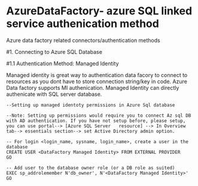# AzureDataFactory- azure SQL linked service authenication method
Azure data factory related connectors/authentication methods

#1. Connecting to Azure SQL Database

#1.1 Authentication Method: Managed Identity

Managed identity is great way to authentication data facory to connect to resources as you dont have to store connection string/key in code. Azure Data factory supports MI authenication. Managed Identity can directly authenicate with SQL server database.
    
    --Setting up managed identoty permissions in Azure Sql database
    
    --Note: Setting up permissions would require you to connect Az sql DB with AD authentication. If you have not setup before, please setup, you can use portal--> [Azure SQL Server   resource] --> In Overview tab--> essentials section--> set Active Directory admin option.
    
    -- For login <login_name, sysname, login_name>, create a user in the database
    CREATE USER <DataFactory Managed Identity> FROM EXTERNAL PROVIDER
    GO

    -- Add user to the database owner role (or a DB role as suited)
    EXEC sp_addrolemember N'db_owner', N'<DataFactory Managed Identity>'
    GO
